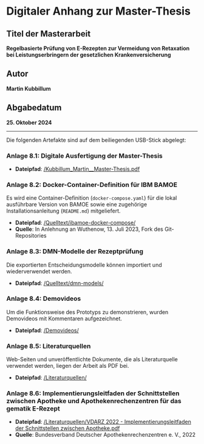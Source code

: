 # Digitaler Anhang zur Master-Thesis

## Titel der Masterarbeit
**Regelbasierte Prüfung von E-Rezepten zur Vermeidung von Retaxation bei Leistungserbringern der gesetzlichen Krankenversicherung**

## Autor
**Martin Kubbillum**

## Abgabedatum
**25. Oktober 2024**

---

Die folgenden Artefakte sind auf dem beiliegenden USB-Stick abgelegt:

### Anlage 8.1: Digitale Ausfertigung der Master-Thesis
- **Dateipfad**: [/Kubbillum_Martin__Master-Thesis.pdf](./Kubbillum_Martin__Master-Thesis.pdf)

### Anlage 8.2: Docker-Container-Definition für IBM BAMOE
Es wird eine Container-Definition (`docker-compose.yaml`) für die lokal ausführbare Version von BAMOE sowie eine zugehörige Installationsanleitung (`README.md`) mitgeliefert.
- **Dateipfad**: [/Quelltext/ibamoe-docker-compose/](./Quelltext/ibamoe-docker-compose/)
- **Quelle**: In Anlehnung an Wuthenow, 13. Juli 2023, Fork des Git-Repositories

### Anlage 8.3: DMN-Modelle der Rezeptprüfung
Die exportierten Entscheidungsmodelle können importiert und wiederverwendet werden.
- **Dateipfad**: [/Quelltext/dmn-models/](./Quelltext/dmn-models/)

### Anlage 8.4: Demovideos
Um die Funktionsweise des Prototyps zu demonstrieren, wurden Demovideos mit Kommentaren aufgezeichnet.
- **Dateipfad**: [/Demovideos/](./Demovideos/)

### Anlage 8.5: Literaturquellen
Web-Seiten und unveröffentlichte Dokumente, die als Literaturquelle verwendet werden, liegen der Arbeit als PDF bei.
- **Dateipfad**: [/Literaturquellen/](./Literaturquellen/)

### Anlage 8.6: Implementierungsleitfaden der Schnittstellen zwischen Apotheke und Apothekenrechenzentren für das gematik E-Rezept
- **Dateipfad**: [/Literaturquellen/VDARZ 2022 - Implementierungsleitfaden der Schnittstellen zwischen Apotheke.pdf](./Literaturquellen/VDARZ%202022%20-%20Implementierungsleitfaden%20der%20Schnittstellen%20zwischen%20Apotheke.pdf)
- **Quelle**: Bundesverband Deutscher Apothekenrechenzentren e. V., 2022
